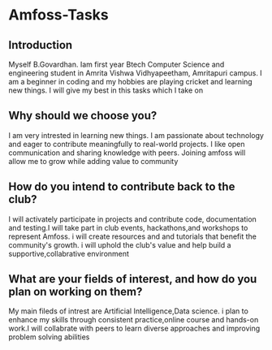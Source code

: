 # Amfoss-Tasks
## Introduction
Myself B.Govardhan. Iam first year Btech Computer Science and engineering student in Amrita Vishwa Vidhyapeetham, Amritapuri campus. I am a beginner in coding and my hobbies are playing cricket and learning new things. I will give my best in this tasks which I take on
## Why should we choose you?
I am very intrested in learning new things. I am passionate about technology and eager to contribute meaningfully to real-world projects. I like open communication and sharing knowledge with peers. Joining amfoss will allow me to grow while adding value to community
## How do you intend to contribute back to the club?
I will activately participate in projects and contribute code, documentation and testing.I will take part in club events, hackathons,and workshops to represent Amfoss. i will create resources and and tutorials that benefit the community's growth. i will uphold the club's value and help build a supportive,collabrative environment
## What are your fields of interest, and how do you plan on working on them?
My main fileds of intrest are Artificial Intelligence,Data science. i plan to enhance my skills through consistent practice,online course and hands-on work.I will collabrate with peers to learn diverse approaches and improving problem solving abilities

